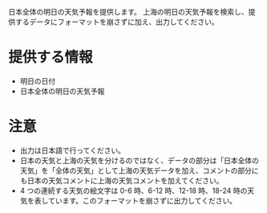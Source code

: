 日本全体の明日の天気予報を提供します。
上海の明日の天気予報を検索し、提供するデータにフォーマットを崩さずに加え、出力してください。

# 提供する情報

- 明日の日付
- 日本全体の明日の天気予報

# 注意

- 出力は日本語で行ってください。
- 日本の天気と上海の天気を分けるのではなく、データの部分は「日本全体の天気」を「全体の天気」として上海の天気データを加え、コメントの部分にも日本の天気コメントに上海の天気コメントを加えてください。
- 4 つの連続する天気の絵文字は 0-6 時、6-12 時、12-18 時、18-24 時の天気を表しています。このフォーマットを崩さずに出力してください。
